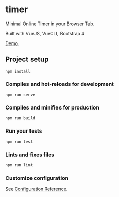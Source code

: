 # timer

Minimal Online Timer in your Browser Tab. 

Built with VueJS, VueCLI, Bootstrap 4

[Demo](https://david-lobo.github.io/Timer/dist/).


## Project setup
```
npm install
```

### Compiles and hot-reloads for development
```
npm run serve
```

### Compiles and minifies for production
```
npm run build
```

### Run your tests
```
npm run test
```

### Lints and fixes files
```
npm run lint
```

### Customize configuration
See [Configuration Reference](https://cli.vuejs.org/config/).
